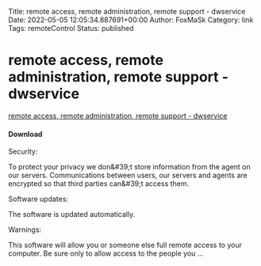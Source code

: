 Title: remote access, remote administration, remote support - dwservice
Date: 2022-05-05 12:05:34.887691+00:00
Author: FoxMaSk 
Category: link
Tags: remoteControl
Status: published





# remote access, remote administration, remote support - dwservice

[remote access, remote administration, remote support - dwservice](https://www.dwservice.net/)



#### Download

Security:

To protect your privacy we don\&#39;t store information from the agent on
our servers. Communications between users, our servers and agents are
encrypted so that third parties can\&#39;t access them.

Software updates:

The software is updated automatically.

Warnings:

This software will allow you or someone else full remote access to your
computer. Be sure only to allow access to the people you ...

